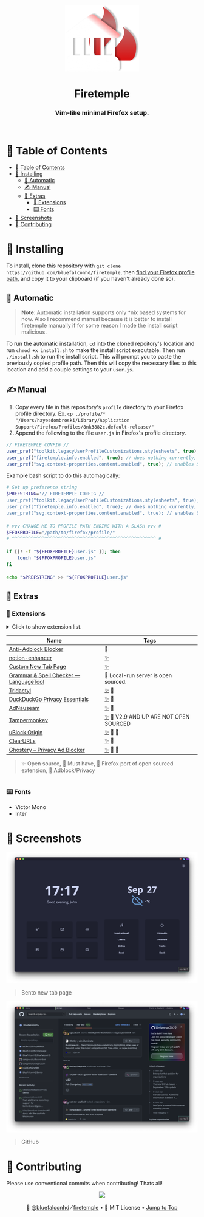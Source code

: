 <!-- Firetemple-->

<!-- Top section -->
<p align="center">
  <img src="./assets/logo.png" height="175px">
  <br>
  <h1 align="center" >Firetemple</h1>
  <h3 align="center" >Vim-like minimal Firefox setup.</h3>
</p>

<br>

<!-- Table of contents -->
# 🧂 Table of Contents
- [🧂 Table of Contents](#-table-of-contents)
- [📡 Installing](#-installing)
  - [🤖 Automatic](#-automatic)
  - [✍️ Manual](#️-manual)
  - [🛵 Extras](#-extras)
    - [🧩 Extensions](#-extensions)
    - [⌨️ Fonts](#️-fonts)
- [🌅 Screenshots](#-screenshots)
- [🚀 Contributing](#-contributing)

<!-- Main Usage -->
# 📡 Installing

To install, clone this repository with `git clone https://github.com/bluefalconhd/firetemple`, then [find your Firefox profile path](./profiles.md), and copy it to your clipboard (if you haven't already done so).
## 🤖 Automatic
> **Note**: Automatic installation supports only *nix based systems for now. Also I recommend manual because it is better to install firetemple manually if for some reason I made the install script malicious.
> 
To run the automatic installation, `cd` into the cloned repoitory's location and run `chmod +x install.sh` to make the install script executable. Then run `./install.sh` to run the install script. This will prompt you to paste the previously copied profile path. Then this will copy the necessary files to this location and add a couple settings to your `user.js`.

## ✍️ Manual
1. Copy every file in this repository's `profile` directory to your Firefox profile directory. Ex. `cp ./profile/*  "/Users/hayesdombroski/Library/Application Support/Firefox/Profiles/8nk3882c.default-release/"`
2. Append the following to the file `user.js` in Firefox's profile directory.
```js
// FIRETEMPLE CONFIG //
user_pref("toolkit.legacyUserProfileCustomizations.stylesheets", true); // enables userchrome
user_pref("firetemple.info.enabled", true); // does nothing currently, but may in the future
user_pref("svg.context-properties.content.enabled", true); // enables SVG context properties
```
Example bash script to do this automagically:
```bash
# Set up preference string
$PREFSTRING='// FIRETEMPLE CONFIG //
user_pref("toolkit.legacyUserProfileCustomizations.stylesheets", true); // enables userchrome
user_pref("firetemple.info.enabled", true); // does nothing currently, but may in the future
user_pref("svg.context-properties.content.enabled", true); // enables SVG context properties'

# vvv CHANGE ME TO PROFILE PATH ENDING WITH A SLASH vvv #
$FFOXPROFILE="/path/to/firefox/profile/"
# ^^^^^^^^^^^^^^^^^^^^^^^^^^^^^^^^^^^^^^^^^^^^^^^^^^^^^ #

if [[! -f "${FFOXPROFILE}user.js" ]]; then
    touch "${FFOXPROFILE}user.js"
fi

echo "$PREFSTRING" >> "${FFOXPROFILE}user.js"
```

## 🛵 Extras
### 🧩 Extensions
<details>
    <summary>Click to show extension list.</>

| Name                                                                                                                                                            | Tags                                                                      |
|-----------------------------------------------------------------------------------------------------------------------------------------------------------------|---------------------------------------------------------------------------|
|[Anti-Adblock Blocker](https://addons.mozilla.org//firefox/addon/%7B7616a0b7-d0b6-4a0d-ad65-c9b35d96bad4%7D)                                                     |  🦊                                                                        |
|[notion-enhancer](https://addons.mozilla.org//firefox/addon/%7B9b7fdccc-1ec0-478b-bfce-08a8820a5df6%7D)                                                          | [✨](https://github.com/notion-enhancer)                                   |
|[Custom New Tab Page](https://addons.mozilla.org//firefox/addon/custom-new-tab-page%40mint.as)                                                                   | [✨](https://github.com/MethodGrab/firefox-custom-new-tab-page)            |
|[Grammar & Spell Checker — LanguageTool](https://addons.mozilla.org//firefox/addon/languagetool-webextension%40languagetool.org)                                 |  🏅 Local-run server is open sourced.                                      |
|[Tridactyl](https://addons.mozilla.org//firefox/addon/tridactyl.vim%40cmcaine.co.uk)                                                                             | [✨](https://github.com/tridactyl/tridactyl) 🏅                             |
|[DuckDuckGo Privacy Essentials](https://addons.mozilla.org//firefox/addon/jid1-ZAdIEUB7XOzOJw%40jetpack)                                                         | [✨](https://github.com/duckduckgo/duckduckgo-privacy-extension) 🛑         |
|[AdNauseam](https://addons.mozilla.org//firefox/addon/adnauseam%40rednoise.org)                                                                                  | [✨](https://github.com/dhowe/AdNauseam) 🛑                                 |
|[Tampermonkey](https://addons.mozilla.org//firefox/addon/firefox%40tampermonkey.net)                                                                             | [✨](https://github.com/Tampermonkey/) 🏅 V2.9 AND UP ARE NOT OPEN SOURCED  |
|[uBlock Origin](https://addons.mozilla.org//firefox/addon/uBlock0%40raymondhill.net)                                                                             | [✨](https://github.com/gorhill/uBlock) 🏅 🛑                                |
|[ClearURLs](https://addons.mozilla.org//firefox/addon/%7B74145f27-f039-47ce-a470-a662b129930a%7D)                                                                | [✨](https://gitlab.com/KevinRoebert/ClearUrls) 🏅                          |
|[Ghostery – Privacy Ad Blocker](https://addons.mozilla.org//firefox/addon/firefox%40ghostery.com)                                                                | [✨](https://github.com/ghostery) 🏅 🛑                                      |
> ✨ Open source, 🏅 Must have, 🦊 Firefox port of open sourced extension, 🛑 Adblock/Privacy

</details>

### ⌨️ Fonts
- Victor Mono
- Inter

# 🌅 Screenshots
![](./assets/screenshots/1.png)
> Bento new tab page

![](./assets/screenshots/2.png)
> GitHub


# 🚀 Contributing
Please use conventional commits when contributing! Thats all!



<!-- Footer  -->
<p align="center" ><img src="https://github.com/BlueFalconHD/tatertot/raw/master/assets/seperator.png" height="75px"></p>

<p align="center">
  <span>
    👼
    <a href="https://github.com/bluefalconhd">@bluefalconhd</a>
  </span>
  ⁄
  <span>
    <a href="https://github.com/bluefalconhd/firetemple">firetemple</a>
  </span>
  •
  <span>👮 MIT License</span>
  •
  <span><a href="#-table-of-contents">Jump to Top</a></span>
</p>
